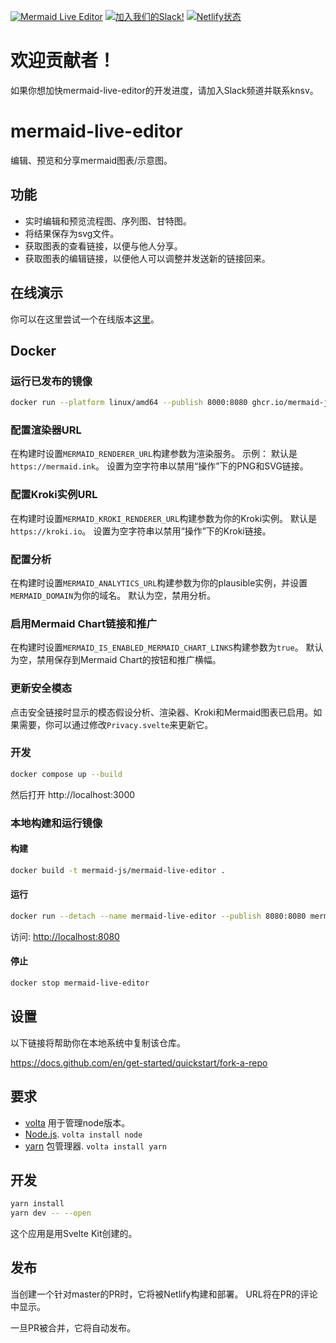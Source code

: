 [![Mermaid Live Editor](https://img.shields.io/endpoint?url=https://dashboard.cypress.io/badge/detailed/2ckppp/master&style=flat&logo=cypress)](https://dashboard.cypress.io/projects/2ckppp/runs) [![加入我们的Slack!](https://img.shields.io/static/v1?message=join%20chat&color=9cf&logo=slack&label=slack)](https://join.slack.com/t/mermaid-talk/shared_invite/enQtNzc4NDIyNzk4OTAyLWVhYjQxOTI2OTg4YmE1ZmJkY2Y4MTU3ODliYmIwOTY3NDJlYjA0YjIyZTdkMDMyZTUwOGI0NjEzYmEwODcwOTE) [![Netlify状态](https://api.netlify.com/api/v1/badges/27fa023d-7c73-4a3f-9791-b3b657a47100/deploy-status)](https://app.netlify.com/sites/mermaidjs/deploys)

# 欢迎贡献者！

如果你想加快mermaid-live-editor的开发进度，请加入Slack频道并联系knsv。

# mermaid-live-editor

编辑、预览和分享mermaid图表/示意图。

## 功能

- 实时编辑和预览流程图、序列图、甘特图。
- 将结果保存为svg文件。
- 获取图表的查看链接，以便与他人分享。
- 获取图表的编辑链接，以便他人可以调整并发送新的链接回来。

## 在线演示

你可以在这里尝试一个在线版本[这里](https://mermaid.live/)。

## Docker

### 运行已发布的镜像

```bash
docker run --platform linux/amd64 --publish 8000:8080 ghcr.io/mermaid-js/mermaid-live-editor
```

### 配置渲染器URL

在构建时设置`MERMAID_RENDERER_URL`构建参数为渲染服务。
示例：
默认是`https://mermaid.ink`。
设置为空字符串以禁用“操作”下的PNG和SVG链接。

### 配置Kroki实例URL

在构建时设置`MERMAID_KROKI_RENDERER_URL`构建参数为你的Kroki实例。
默认是`https://kroki.io`。
设置为空字符串以禁用“操作”下的Kroki链接。

### 配置分析

在构建时设置`MERMAID_ANALYTICS_URL`构建参数为你的plausible实例，并设置`MERMAID_DOMAIN`为你的域名。
默认为空，禁用分析。

### 启用Mermaid Chart链接和推广

在构建时设置`MERMAID_IS_ENABLED_MERMAID_CHART_LINKS`构建参数为`true`。
默认为空，禁用保存到Mermaid Chart的按钮和推广横幅。

### 更新安全模态

点击安全链接时显示的模态假设分析、渲染器、Kroki和Mermaid图表已启用。如果需要，你可以通过修改`Privacy.svelte`来更新它。

### 开发

```bash
docker compose up --build
```

然后打开 http://localhost:3000

### 本地构建和运行镜像

#### 构建

```bash
docker build -t mermaid-js/mermaid-live-editor .
```

#### 运行

```bash
docker run --detach --name mermaid-live-editor --publish 8080:8080 mermaid-js/mermaid-live-editor
```

访问: <http://localhost:8080>

#### 停止

```bash
docker stop mermaid-live-editor
```

## 设置

以下链接将帮助你在本地系统中复制该仓库。

https://docs.github.com/en/get-started/quickstart/fork-a-repo

## 要求

- [volta](https://volta.sh/) 用于管理node版本。
- [Node.js](https://nodejs.org/en/). `volta install node`
- [yarn](https://yarnpkg.com/) 包管理器. `volta install yarn`

## 开发

```sh
yarn install
yarn dev -- --open
```

这个应用是用Svelte Kit创建的。

## 发布

当创建一个针对master的PR时，它将被Netlify构建和部署。
URL将在PR的评论中显示。

一旦PR被合并，它将自动发布。
